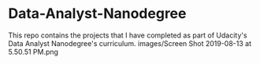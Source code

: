 # Data-Analyst-Nanodegree
This repo contains the projects that I have completed as part of Udacity's Data Analyst Nanodegree's curriculum.
images/Screen Shot 2019-08-13 at 5.50.51 PM.png
